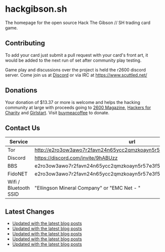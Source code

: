# hackgibson.sh
The homepage for the open source Hack The Gibson // SH trading card game.


## Contributing

To add your card just submit a pull request with your card's front art, it would be added to the next run of set after community play testing.

Game play and discussions over the project is held the r2600 discord server. Come join us at [Discord](https://discord.com/invite/9hABUzz) or via IRC at https://www.scuttled.net/


## Donations

Your donation of $13.37 or more is welcome and helps the hacking community at large with proceeds going to [2600 Magazine](https://2600.com/), [Hackers for Charity](https://hackersforcharity.org) and [Girlstart](https://girlstart.org).  Visit [buymeacoffee](https://www.buymeacoffee.com/hackgibson.sh) to donate.


## Contact Us

Service | url
-|-
Tor | http://e2ro3ow3awo7r2favn24n65ycc2qmzkoayn5r57e3f56nvjwdcgg32ad.onion
Discord | https://discord.com/invite/9hABUzz
BBS | e2ro3ow3awo7r2favn24n65ycc2qmzkoayn5r57e3f56nvjwdcgg32ad.onion:23
FidoNET | e2ro3ow3awo7r2favn24n65ycc2qmzkoayn5r57e3f56nvjwdcgg32ad.onion:24554
Wifi / Bluetooth SSID | "Ellingson Mineral Company" or "EMC Net - <fidonet address>"

## Latest Changes
<!-- BLOG-POST-LIST:START -->
- [Updated with the latest blog posts](https://github.com/DFW2600/hackgibson.sh/commit/c8baefa5acb000ab2e4e0f2348dc51dde3cf1eb2)
- [Updated with the latest blog posts](https://github.com/DFW2600/hackgibson.sh/commit/8f6aff3892cb7f3ce4840c7c0fa339f274f0077a)
- [Updated with the latest blog posts](https://github.com/DFW2600/hackgibson.sh/commit/aba2d508dbbdbdd7639b96274cc75f9aea32c2c0)
- [Updated with the latest blog posts](https://github.com/DFW2600/hackgibson.sh/commit/8700e8062278a40d18c166db790d511a8e8dbef7)
- [Updated with the latest blog posts](https://github.com/DFW2600/hackgibson.sh/commit/aa16fda2510c8f7955f31211a543caf15dd7d594)
<!-- BLOG-POST-LIST:END -->
